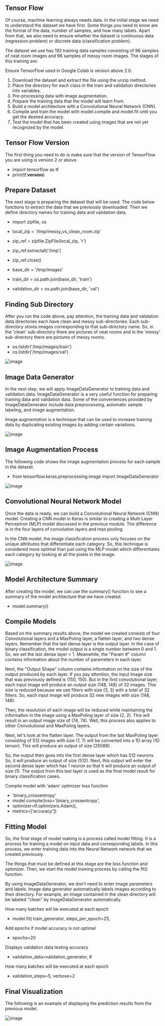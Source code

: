 ## Tensor Flow

Of course, machine learning always needs data. In the initial stage we need to understand the dataset we have first. Some things you need to know are the format of the data, number of samples, and how many labels. Apart from that, we also need to ensure whether the dataset is continuous data (regression problem) or discrete data (classification problem).

The dataset we use has 192 training data samples consisting of 96 samples of neat room images and 96 samples of messy room images.
The stages of this training are:

Ensure TensorFlow used in Google Colab is version above 2.0.
1. Download the dataset and extract the file using the unzip method.
2. Place the directory for each class in the train and validation directories into variables.
3. Pre-processing data with image augmentation.
4. Prepare the training data that the model will learn from.
5. Build a model architecture with a Convolutional Neural Network (CNN).
6. Compile and train the model with model.compile and model.fit until you get the desired accuracy.
7. Test the model that has been created using images that are not yet recognized by the model.

## Tensor Flow Version
The first thing you need to do is make sure that the version of TensorFlow you are using is version 2 or above.
- import tensorflow as tf
- print(tf.__version__)

## Prepare Dataset
The next stage is preparing the dataset that will be used. The code below functions to extract the data that we previously downloaded. Then we define directory names for training data and validation data.

- import zipfile, os
- local_zip = '/tmp/messy_vs_clean_room.zip'
- zip_ref = zipfile.ZipFile(local_zip, 'r')
- zip_ref.extractall('/tmp')
- zip_ref.close()
 
- base_dir = '/tmp/images'
- train_dir = os.path.join(base_dir, 'train')
- validation_dir = os.path.join(base_dir, 'val')

## Finding Sub Directory
After you run the code above, pay attention, the training data and validation data directories each have clean and messy sub-directories. Each sub-directory stores images corresponding to that sub-directory name. So, in the 'clean' sub-directory there are pictures of neat rooms and in the 'messy' sub-directory there are pictures of messy rooms.

- os.listdir('/tmp/images/train')
- os.listdir('/tmp/images/val')

![image](https://github.com/diantyapitaloka/Tensor-Flow/assets/147487436/46022987-b029-45fc-b6d5-c132eb87721c)


## Image Data Generator
In the next step, we will apply ImageDataGenerator to training data and validation data. ImageDataGenerator is a very useful function for preparing training data and validation data. Some of the conveniences provided by ImageDataGenerator include data preprocessing, automatic sample labeling, and image augmentation.

Image augmentation is a technique that can be used to increase training data by duplicating existing images by adding certain variations. 

![image](https://github.com/diantyapitaloka/Tensor-Flow/assets/147487436/78c6137a-028c-4d45-92ff-cd6b5816d930)


## Image Augmentation Process
The following code shows the image augmentation process for each sample in the dataset.
- from tensorflow.keras.preprocessing.image import ImageDataGenerator
 
![image](https://github.com/diantyapitaloka/Tensor-Flow/assets/147487436/18273ad1-9124-4061-89eb-bfdf4e7c09dd)


## Convolutional Neural Network Model
Once the data is ready, we can build a Convolutional Neural Network (CNN) model. Creating a CNN model in Keras is similar to creating a Multi Layer Perceptron (MLP) model discussed in the previous module. The difference is in the four layers of convolution layers and max pooling.

In the CNN model, the image classification process only focuses on the unique attributes that differentiate each category. So, this technique is considered more optimal than just using the MLP model which differentiates each category by looking at all the pixels in the image.

![image](https://github.com/diantyapitaloka/Tensor-Flow/assets/147487436/81c42c35-6c77-4676-8cd8-aa3093be3a3c)

## Model Architecture Summary
After creating the model, we can use the summary() function to see a summary of the model architecture that we have created.
- model.summary()

## Compile Models
Based on the summary results above, the model we created consists of four Convolutional layers and a MaxPoling layer, a flatten layer, and two dense layers. Remember that the last dense layer is the output layer. In the case of binary classification, the model output is a single number between 0 and 1. So, we set the last dense layer = 1. Meanwhile, the "Param #" column contains information about the number of parameters in each layer.

Next, the "Output Shape" column contains information on the size of the output produced by each layer. If you pay attention, the input image size that was previously defined is (150, 150). But in the first convolutional layer, each input image will produce an output size (148, 148) of 32 images. This size is reduced because we use filters with size (3, 3) with a total of 32 filters. So, each input image will produce 32 new images with size (148, 148).

Then, the resolution of each image will be reduced while maintaining the information in the image using a MaxPoling layer of size (2, 2). This will result in an output image size of (74, 74). Well, this process also applies to other Convolutional and MaxPoling layers.

Next, let's look at the flatten layer. The output from the last MaxPoling layer consisting of 512 images with size (7, 7) will be converted into a 1D array (1D tensor). This will produce an output of size (25088).

So, the output then goes into the first dense layer which has 512 neurons. So, it will produce an output of size (512). Next, this output will enter the second dense layer which has 1 neuron so that it will produce an output of size (1). The output from this last layer is used as the final model result for binary classification cases.

Compile model with 'adam' optimizer loss function
- 'binary_crossentropy'
- model.compile(loss='binary_crossentropy',
- optimizer=tf.optimizers.Adam(),
- metrics=['accuracy'])

## Fitting Model
So, the final stage of model making is a process called model fitting. It is a process for training a model on input data and corresponding labels. In this process, we enter training data into the Neural Network network that we created previously.

The things that must be defined at this stage are the loss function and optimizer. Then, we start the model training process by calling the fit() function.

By using ImageDataGenerator, we don't need to enter image parameters and labels. Image data generator automatically labels images according to their directory. For example, an image contained in the clean directory will be labeled "clean" by ImageDataGenerator automatically.

How many batches will be executed at each epoch
- model.fit( train_generator, steps_per_epoch=25,

Add epochs if model accuracy is not optimal
- epochs=20

Displays validation data testing accuracy
- validation_data=validation_generator, #

How many batches will be executed at each epoch
- validation_steps=5, verbose=2

## Final Visualization
The following is an example of displaying the prediction results from the previous model.

![image](https://github.com/diantyapitaloka/Tensor-Flow/assets/147487436/0e08c9f8-35c4-498d-99d8-f050e82f8898)
